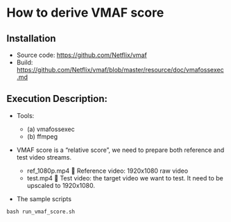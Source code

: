 # How to derive VMAF score
## Installation
* Source code: https://github.com/Netflix/vmaf
* Build: https://github.com/Netflix/vmaf/blob/master/resource/doc/vmafossexec.md

## Execution Description:
+ Tools:
    * (a)	vmafossexec
    * (b)	ffmpeg

+ VMAF score is a “relative score”, we need to prepare both reference and test video streams.
    * ref_1080p.mp4  Reference video: 1920x1080 raw video
    * test.mp4  Test video: the target video we want to test. It need to be upscaled to 1920x1080.

+ The sample scripts
```    
bash run_vmaf_score.sh
```